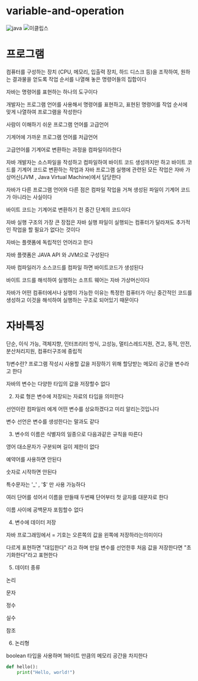 # variable-and-operation

![java](https://github.com/networkSorcerer/variable-and-operation/assets/155520035/aff95bd5-747a-40ae-8099-2c8480ce7ed2)
![이클립스](https://github.com/networkSorcerer/variable-and-operation/assets/155520035/1a4fd77f-fba5-46ce-89d0-475c5d95f1be)


# 프로그램 
컴퓨터를 구성하는 장치 (CPU, 메모리, 입출력 장치, 하드 디스크 등)을 조작하여, 원하는 결과물을 얻도록 작업 순서를 나열해 놓은 명령어들의 집합이다

자바는 명령어를 표현하는 하나의 도구이다

 

개발자는 프로그램 언어를 사용해서 명령어를 표현하고, 표현된 명령어를 작업 순서에 맞게 나열하여 프로그램을 작성한다

 

사람이 이해하기 쉬운 프로그램 언어를 고급언어

기게어에 가까운 프로그램 언어를 저급언어

 

고급언어를 기계어로 변환하는 과정을 컴파일이라한다

 

자바 개발자는 소스파일을 작성하고 컴파일하여 바이트 코드 생성까지만 하고 바이트 코드를 기계어 코드로 변환하는 작업과 자바 프로그램 실행에 관련된 모든 작업은 자바 가상머신(JVM , Java Virtual Machine)에서 담당한다

 

자바가 다른 프로그램 언어와 다른 점은 컴파일 작업을 거쳐 생성된 파일이 기계어 코드가 아니라는 사실이다

 

바이트 코드는 기계어로 변환하기 전 중간 단계의 코드이다

 

자바 실행 구조의 가장 큰 장접은 자바 실행 파일이 실행되는 컴퓨터가 달라져도 추가적인 작업을 할 필요가 없다는 것이다 

 

자바는 플랫폼에 독립적인 언어라고 한다

 

자바 플랫폼은 JAVA API 와 JVM으로 구성된다

 

자바 컴파일러가 소스코드를 컴파일 하면 바이트코드가 생성된다

바이트 코드를 해석하여 실행하는 소프트 웨어는 자바 가상머신이다

자바가 어떤 컴퓨터에서나 실행이 가능한 이유는 특정한 컴퓨터가 아닌 중간적인 코드를 생성하고 이것을 해석하여 실행하는 구조로 되어있기 때문이다

 

# 자바특징

단순, 이식 가능, 객체지향, 인터프리터 방식, 고성능, 멀티스레드지원, 견고, 동적, 안전, 분산처리지원, 컴퓨터구조에 중립적

1)변수란? 프로그램 작성시 사용할 값을 저장하기 위해 할당받는 메모리 공간을 변수라고 한다

 

자바의 변수는 다양한 타입의 값을 저장할수 없다

 

2) 자료 형은 변수에 저장되는 자료의 타입을 의미한다

 

선언이란 컴파일러 에게 어떤 변수를 상요하겠다고 미리 알리는것입니다 

 

변수 선언은 변수를 생성한다는 말과도 같다

 

3) 변수의 이름은 식별자의 일종으로 다음과같은 규칙을 따른다

영어 대소문자가 구분되며 길이 제한이 없다

예약어를 사용하면 안된다

숫자로 시작하면 안된다

특수문자는 '_' ,  '$' 만 사용 가능하다

여러 단어를 섞어서 이름을 만들때 두번째 단어부터 첫 글자를 대문자로 한다

이름 사이에 공백문자 포힘할수 없다

 

4) 변수에 데이터 저장 

자바 프로그래밍에서 = 기호는 오른쪽의 값을 왼쪽에 저장하라는의미이다

다르게 표현하면 "대입한다" 라고 하며 만일 변수를 선언한후 처음 값을 저장한다면 "초기화한다"라고 표현한다

5) 데이터 종류

 

논리 

문자

정수

실수

참조

 

6) 논리형 

boolean 타입을 사용하며 1바이트 만큼의 메모리 공간을 차지한다  

```python
def hello():
    print("Hello, world!")

